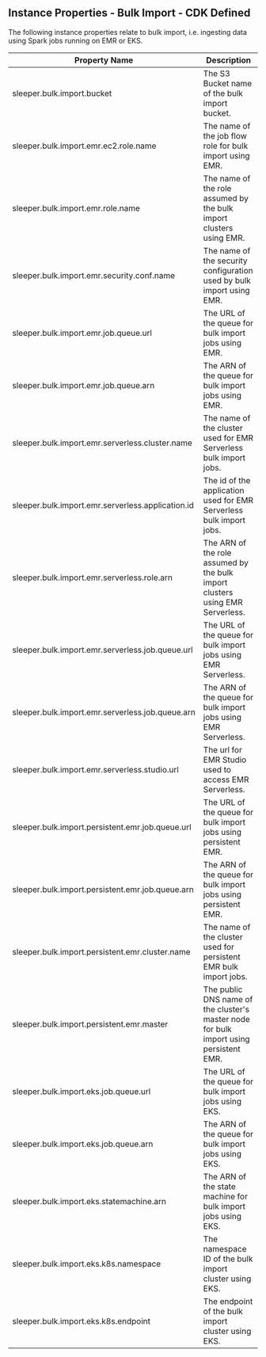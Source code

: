 ## Instance Properties - Bulk Import - CDK Defined

The following instance properties relate to bulk import, i.e. ingesting data using Spark jobs running on EMR or EKS.

| Property Name                                     | Description                                                                            |
|---------------------------------------------------|----------------------------------------------------------------------------------------|
| sleeper.bulk.import.bucket                        | The S3 Bucket name of the bulk import bucket.                                          |
| sleeper.bulk.import.emr.ec2.role.name             | The name of the job flow role for bulk import using EMR.                               |
| sleeper.bulk.import.emr.role.name                 | The name of the role assumed by the bulk import clusters using EMR.                    |
| sleeper.bulk.import.emr.security.conf.name        | The name of the security configuration used by bulk import using EMR.                  |
| sleeper.bulk.import.emr.job.queue.url             | The URL of the queue for bulk import jobs using EMR.                                   |
| sleeper.bulk.import.emr.job.queue.arn             | The ARN of the queue for bulk import jobs using EMR.                                   |
| sleeper.bulk.import.emr.serverless.cluster.name   | The name of the cluster used for EMR Serverless bulk import jobs.                      |
| sleeper.bulk.import.emr.serverless.application.id | The id of the application used for EMR Serverless bulk import jobs.                    |
| sleeper.bulk.import.emr.serverless.role.arn       | The ARN of the role assumed by the bulk import clusters using EMR Serverless.          |
| sleeper.bulk.import.emr.serverless.job.queue.url  | The URL of the queue for bulk import jobs using EMR Serverless.                        |
| sleeper.bulk.import.emr.serverless.job.queue.arn  | The ARN of the queue for bulk import jobs using EMR Serverless.                        |
| sleeper.bulk.import.emr.serverless.studio.url     | The url for EMR Studio used to access EMR Serverless.                                  |
| sleeper.bulk.import.persistent.emr.job.queue.url  | The URL of the queue for bulk import jobs using persistent EMR.                        |
| sleeper.bulk.import.persistent.emr.job.queue.arn  | The ARN of the queue for bulk import jobs using persistent EMR.                        |
| sleeper.bulk.import.persistent.emr.cluster.name   | The name of the cluster used for persistent EMR bulk import jobs.                      |
| sleeper.bulk.import.persistent.emr.master         | The public DNS name of the cluster's master node for bulk import using persistent EMR. |
| sleeper.bulk.import.eks.job.queue.url             | The URL of the queue for bulk import jobs using EKS.                                   |
| sleeper.bulk.import.eks.job.queue.arn             | The ARN of the queue for bulk import jobs using EKS.                                   |
| sleeper.bulk.import.eks.statemachine.arn          | The ARN of the state machine for bulk import jobs using EKS.                           |
| sleeper.bulk.import.eks.k8s.namespace             | The namespace ID of the bulk import cluster using EKS.                                 |
| sleeper.bulk.import.eks.k8s.endpoint              | The endpoint of the bulk import cluster using EKS.                                     |
